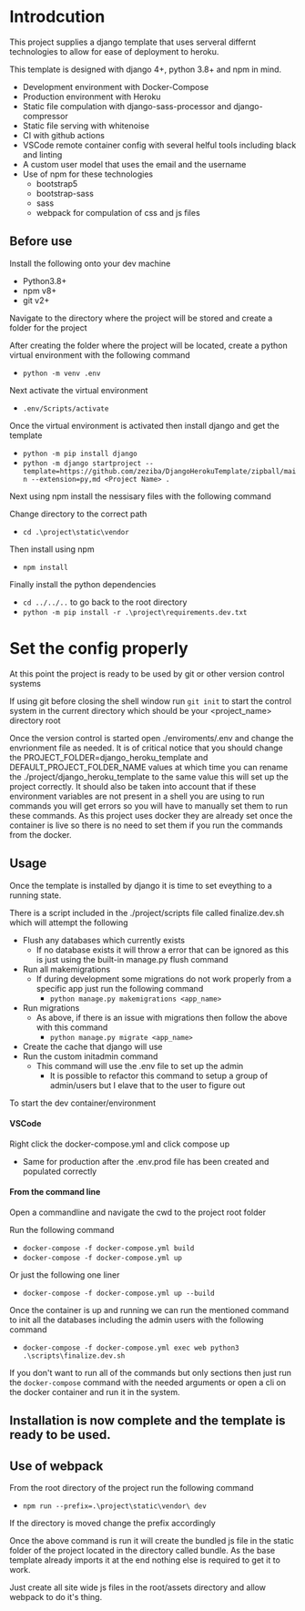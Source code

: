 # Introdcution
This project supplies a django template that uses serveral differnt technologies to allow for ease of deployment to heroku.

This template is designed with django 4+, python 3.8+ and npm in mind.

- Development environment with Docker-Compose
- Production environment with Heroku
- Static file compulation with django-sass-processor and django-compressor
- Static file serving with whitenoise
- CI with github actions
- VSCode remote container config with several helful tools including black and linting
- A custom user model that uses the email and the username
- Use of npm for these technologies
  - bootstrap5
  - bootstrap-sass
  - sass
  - webpack for compulation of css and js files


## Before use
Install the following onto your dev machine
- Python3.8+
- npm v8+
- git v2+

Navigate to the directory where the project will be stored and create a folder for the project

After creating the folder where the project will be located, create a python virtual environment with the following command

- `python -m venv .env`

Next activate the virtual environment

- `.env/Scripts/activate`

Once the virtual environment is activated then install django and get the template

- `python -m pip install django`
- `python -m django startproject --template=https://github.com/zeziba/DjangoHerokuTemplate/zipball/main --extension=py,md <Project Name> .`

Next using npm install the nessisary files with the following command

Change directory to the correct path
- `cd .\project\static\vendor`

Then install using npm
- `npm install`

Finally install the python dependencies 
- `cd ../../..` to go back to the root directory
- `python -m pip install -r .\project\requirements.dev.txt`

# Set the config properly
At this point the project is ready to be used by git or other version control systems

If using git before closing the shell window run `git init` to start the control system in the current directory which should be your <project_name> directory root

Once the version control is started open ./enviroments/.env and change the envrionment file as needed. It is of critical notice that you should change the 
PROJECT_FOLDER=django_heroku_template and DEFAULT_PROJECT_FOLDER_NAME values at which time you can rename the ./project/django_heroku_template to the same value
this will set up the project correctly. It should also be taken into account that if these environment variables are not present in a shell you are using to run commands you will get errors so you will have to manually set them to run these commands. As this project uses docker they are already set once the container is live so there is no need to set them if you run the commands from the docker.


## Usage
Once the template is installed by django it is time to set eveything to a running state.

There is a script included in the ./project/scripts file called finalize.dev.sh which will attempt the following

- Flush any databases which currently exists
  - If no database exists it will throw a error that can be ignored as this is just using the built-in manage.py flush command
- Run all makemigrations
  - If during development some migrations do not work properly from a specific app just run the following command
    - `python manage.py makemigrations <app_name>`
- Run migrations
  - As above, if there is an issue with migrations then follow the above with this command
    - `python manage.py migrate <app_name>`
- Create the cache that django will use
- Run the custom initadmin command
  - This command will use the .env file to set up the admin
    - It is possible to refactor this command to setup a group of admin/users but I elave that to the user to figure out

To start the dev container/environment
#### VSCode
Right click the docker-compose.yml and click compose up
- Same for production after the .env.prod file has been created and populated correctly

#### From the command line
Open a commandline and navigate the cwd to the project root folder

Run the following command
- `docker-compose -f docker-compose.yml build`
- `docker-compose -f docker-compose.yml up`

Or just the following one liner
- `docker-compose -f docker-compose.yml up --build`

Once the container is up and running we can run the mentioned command to init all the databases including the admin users with the following command
- `docker-compose -f docker-compose.yml exec web python3 .\scripts\finalize.dev.sh`

If you don't want to run all of the commands but only sections then just run the `docker-compose` command with the needed arguments or open a cli on the docker container and run it in the system.


## Installation is now complete and the template is ready to be used.

## Use of webpack
From the root directory of the project run the following command
- `npm run --prefix=.\project\static\vendor\ dev`

If the directory is moved change the prefix accordingly 

Once the above command is run it will create the bundled js file in the static folder of the project located in the directory called bundle. As the base template already imports it at the end nothing else is required to get it to work.

Just create all site wide js files in the root/assets directory and allow webpack to do it's thing.

